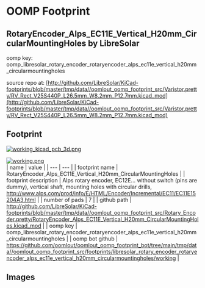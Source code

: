 # OOMP Footprint  
## RotaryEncoder_Alps_EC11E_Vertical_H20mm_CircularMountingHoles  by LibreSolar  
  
oomp key: oomp_libresolar_rotary_encoder_rotaryencoder_alps_ec11e_vertical_h20mm_circularmountingholes  
  
source repo at: [http://github.com/LibreSolar/KiCad-footprints/blob/master/tmp/data//oomlout_oomp_footprint_src/Varistor.pretty/RV_Rect_V25S440P_L26.5mm_W8.2mm_P12.7mm.kicad_mod](http://github.com/LibreSolar/KiCad-footprints/blob/master/tmp/data//oomlout_oomp_footprint_src/Varistor.pretty/RV_Rect_V25S440P_L26.5mm_W8.2mm_P12.7mm.kicad_mod)  
## Footprint  
  
[![working_kicad_pcb_3d.png](working_kicad_pcb_3d_600.png)](working_kicad_pcb_3d.png)  
  
[![working.png](working_600.png)](working.png)  
| name | value | 
| --- | --- | 
| footprint name | RotaryEncoder_Alps_EC11E_Vertical_H20mm_CircularMountingHoles | 
| footprint description | Alps rotary encoder, EC12E... without switch (pins are dummy), vertical shaft, mounting holes with circular drills, http://www.alps.com/prod/info/E/HTML/Encoder/Incremental/EC11/EC11E15204A3.html | 
| number of pads | 7 | 
| github path | http://github.com/LibreSolar/KiCad-footprints/blob/master/tmp/data//oomlout_oomp_footprint_src/Rotary_Encoder.pretty/RotaryEncoder_Alps_EC11E_Vertical_H20mm_CircularMountingHoles.kicad_mod | 
| oomp key | oomp_libresolar_rotary_encoder_rotaryencoder_alps_ec11e_vertical_h20mm_circularmountingholes | 
| oomp bot github | https://github.com/oomlout/oomlout_oomp_footprint_bot/tree/main/tmp/data//oomlout_oomp_footprint_src/footprints/libresolar_rotary_encoder_rotaryencoder_alps_ec11e_vertical_h20mm_circularmountingholes/working | 
## Images  
